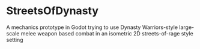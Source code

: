 # StreetsOfDynasty
A mechanics prototype in Godot trying to use Dynasty Warriors-style large-scale melee weapon based combat in an isometric 2D streets-of-rage style setting
